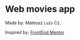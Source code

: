 # Web movies app

Made by: Mateusz *`LoZo`* Cz.

Inspired by: [FrontEnd Mentor](https://www.frontendmentor.io/challenges/entertainment-web-app-J-UhgAW1X)
